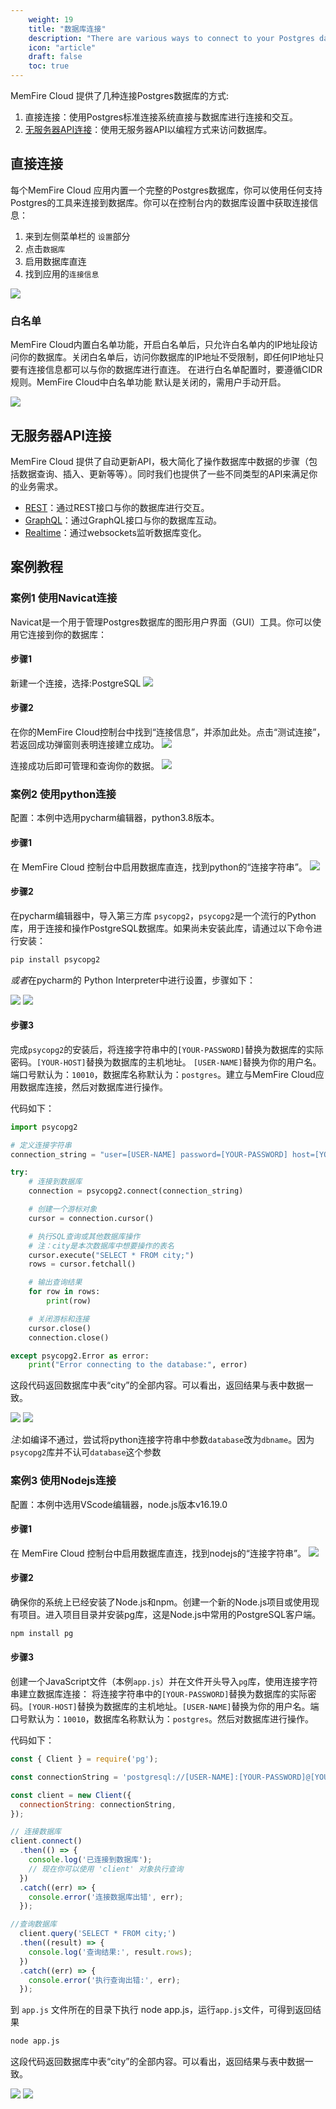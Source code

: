 ```yaml
---
    weight: 19
    title: "数据库连接"
    description: "There are various ways to connect to your Postgres database."
    icon: "article"
    draft: false
    toc: true
---
```



MemFire Cloud 提供了几种连接Postgres数据库的方式:
1. 直接连接：使用Postgres标准连接系统直接与数据库进行连接和交互。
2. [无服务器API连接](/docs/app/api/api)：使用无服务器API以编程方式来访问数据库。




## 直接连接
每个MemFire Cloud 应用内置一个完整的Postgres数据库，你可以使用任何支持Postgres的工具来连接到数据库。你可以在控制台内的数据库设置中获取连接信息：

1. 来到左侧菜单栏的 `设置`部分
2. 点击`数据库`
3. 启用数据库直连
4. 找到应用的`连接信息`

<img src="../../img/guides/database/数据库连接-步骤.png">


### 白名单
MemFire Cloud内置白名单功能，开启白名单后，只允许白名单内的IP地址段访问你的数据库。关闭白名单后，访问你数据库的IP地址不受限制，即任何IP地址只要有连接信息都可以与你的数据库进行直连。
在进行白名单配置时，要遵循CIDR规则。MemFire Cloud中白名单功能 默认是关闭的，需用户手动开启。

<img src="../../img/guides/database/数据库连接-白名单.png">



## 无服务器API连接

MemFire Cloud 提供了自动更新API，极大简化了操作数据库中数据的步骤（包括数据查询、插入、更新等等）。同时我们也提供了一些不同类型的API来满足你的业务需求。
- [REST](/docs/app/api/api#rest-api-overview)：通过REST接口与你的数据库进行交互。
- [GraphQL](/docs/app/api/api#graphql-api-overview)：通过GraphQL接口与你的数据库互动。
- [Realtime](/docs/app/api/api#realtime-api)：通过websockets监听数据库变化。




## 案例教程
### 案例1 使用Navicat连接
Navicat是一个用于管理Postgres数据库的图形用户界面（GUI）工具。你可以使用它连接到你的数据库：

#### 步骤1
新建一个连接，选择:PostgreSQL
<img src="../../img/guides/database/数据库连接-navicat1.png">

#### 步骤2
在你的MemFire Cloud控制台中找到“连接信息”，并添加此处。点击“测试连接”，若返回成功弹窗则表明连接建立成功。
<img src="../../img/guides/database/数据库连接-navicat2.png">


连接成功后即可管理和查询你的数据。
<img src="../../img/guides/database/数据库连接-navicat结果.png">

### 案例2 使用python连接

配置：本例中选用pycharm编辑器，python3.8版本。

#### 步骤1
在 MemFire Cloud 控制台中启用数据库直连，找到python的“连接字符串”。
<img src="../../img/guides/database/数据库连接-python.png">

#### 步骤2
在pycharm编辑器中，导入第三方库 `psycopg2`，`psycopg2`是一个流行的Python库，用于连接和操作PostgreSQL数据库。如果尚未安装此库，请通过以下命令进行安装：

```bash
pip install psycopg2
```

*或者*在pycharm的 Python Interpreter中进行设置，步骤如下：

<img src="../../img/guides/database/数据库连接-python库安装1.png">
<img src="../../img/guides/database/数据库连接-python库安装2.png">




#### 步骤3
完成`psycopg2`的安装后，将连接字符串中的`[YOUR-PASSWORD]`替换为数据库的实际密码。`[YOUR-HOST]`替换为数据库的主机地址。
`[USER-NAME]`替换为你的用户名。端口号默认为：`10010`，数据库名称默认为：`postgres`。建立与MemFire Cloud应用数据库连接，然后对数据库进行操作。

代码如下：


```python
import psycopg2

# 定义连接字符串
connection_string = "user=[USER-NAME] password=[YOUR-PASSWORD] host=[YOUR-HOST] port=5432 dbname=postgres"

try:
    # 连接到数据库
    connection = psycopg2.connect(connection_string)

    # 创建一个游标对象
    cursor = connection.cursor()

    # 执行SQL查询或其他数据库操作
    # 注：city是本次数据库中想要操作的表名
    cursor.execute("SELECT * FROM city;")
    rows = cursor.fetchall()

    # 输出查询结果
    for row in rows:
        print(row)

    # 关闭游标和连接
    cursor.close()
    connection.close()

except psycopg2.Error as error:
    print("Error connecting to the database:", error)
```

这段代码返回数据库中表“city”的全部内容。可以看出，返回结果与表中数据一致。

<img src="../../img/guides/database/数据库连接-python结果.png">
<img src="../../img/guides/database/数据库连接-本地表.png">

*注*:如编译不通过，尝试将python连接字符串中参数`database`改为`dbname`。因为`psycopg2`库并不认可`database`这个参数



### 案例3  使用Nodejs连接

配置：本例中选用VScode编辑器，node.js版本v16.19.0

#### 步骤1

在 MemFire Cloud 控制台中启用数据库直连，找到nodejs的“连接字符串”。
<img src="../../img/guides/database/数据库连接-nodejs.png">


#### 步骤2

确保你的系统上已经安装了Node.js和npm。创建一个新的Node.js项目或使用现有项目。进入项目目录并安装pg库，这是Node.js中常用的PostgreSQL客户端。
```bash
npm install pg
```

#### 步骤3

创建一个JavaScript文件（本例`app.js`）并在文件开头导入`pg`库，使用连接字符串建立数据库连接：
将连接字符串中的`[YOUR-PASSWORD]`替换为数据库的实际密码。`[YOUR-HOST]`替换为数据库的主机地址。`[USER-NAME]`替换为你的用户名。端口号默认为：`10010`，数据库名称默认为：`postgres`。然后对数据库进行操作。

代码如下：

```javascript
const { Client } = require('pg');

const connectionString = 'postgresql://[USER-NAME]:[YOUR-PASSWORD]@[YOUR-HOST]:5432/postgres';

const client = new Client({
  connectionString: connectionString,
});

// 连接数据库
client.connect()
  .then(() => {
    console.log('已连接到数据库');
    // 现在你可以使用 'client' 对象执行查询
  })
  .catch((err) => {
    console.error('连接数据库出错', err);
  });

//查询数据库
  client.query('SELECT * FROM city;')
  .then((result) => {
    console.log('查询结果:', result.rows);
  })
  .catch((err) => {
    console.error('执行查询出错:', err);
  });

```

到 `app.js` 文件所在的目录下执行 node app.js，运行`app.js`文件，可得到返回结果

```bash
node app.js
```
这段代码返回数据库中表“city”的全部内容。可以看出，返回结果与表中数据一致。

<img src="../../img/guides/database/数据库连接-nodejs结果.png">
<img src="../../img/guides/database/数据库连接-本地表.png">




